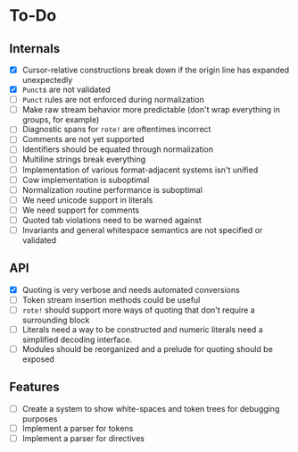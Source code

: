 # To-Do

## Internals

- [x] Cursor-relative constructions break down if the origin line has expanded unexpectedly
- [x] `Punct`s are not validated
- [ ] `Punct` rules are not enforced during normalization
- [ ] Make raw stream behavior more predictable (don't wrap everything in groups, for example)
- [ ] Diagnostic spans for `rote!` are oftentimes incorrect
- [ ] Comments are not yet supported
- [ ] Identifiers should be equated through normalization
- [ ] Multiline strings break everything
- [ ] Implementation of various format-adjacent systems isn't unified
- [ ] Cow implementation is suboptimal
- [ ] Normalization routine performance is suboptimal
- [ ] We need unicode support in literals
- [ ] We need support for comments
- [ ] Quoted tab violations need to be warned against
- [ ] Invariants and general whitespace semantics are not specified or validated

## API

- [x] Quoting is very verbose and needs automated conversions
- [ ] Token stream insertion methods could be useful
- [ ] `rote!` should support more ways of quoting that don't require a surrounding block
- [ ] Literals need a way to be constructed and numeric literals need a simplified decoding interface.
- [ ] Modules should be reorganized and a prelude for quoting should be exposed

## Features

- [ ] Create a system to show white-spaces and token trees for debugging purposes
- [ ] Implement a parser for tokens
- [ ] Implement a parser for directives
